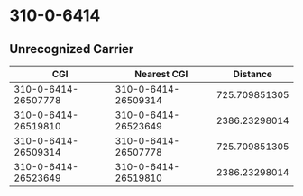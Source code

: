 # 310-0-6414
## Unrecognized Carrier


| CGI | Nearest CGI | Distance |
|-----|-------------|----------|
| 310-0-6414-26507778 | 310-0-6414-26509314 | 725.709851305 |
| 310-0-6414-26519810 | 310-0-6414-26523649 | 2386.23298014 |
| 310-0-6414-26509314 | 310-0-6414-26507778 | 725.709851305 |
| 310-0-6414-26523649 | 310-0-6414-26519810 | 2386.23298014 |
